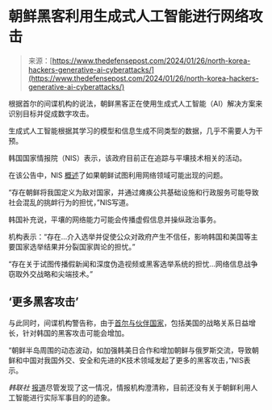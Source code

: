 <!--yml

类别：未分类

日期：2024年05月27日15时11分50秒

-->

# 朝鲜黑客利用生成式人工智能进行网络攻击

> 来源：[https://www.thedefensepost.com/2024/01/26/north-korea-hackers-generative-ai-cyberattacks/](https://www.thedefensepost.com/2024/01/26/north-korea-hackers-generative-ai-cyberattacks/)

根据首尔的间谍机构的说法，朝鲜黑客正在使用生成式人工智能（AI）解决方案来识别目标并促成数字攻击。

生成式人工智能根据其学习的模型和信息生成不同类型的数据，几乎不需要人为干预。

韩国国家情报院（NIS）表示，该政府目前正在追踪与平壤技术相关的活动。

在该公告中，NIS [概述](https://www.ncsc.go.kr:4018/main/cop/bbs/selectBoardArticle.do?bbsId=Notification_main&nttId=112827&menuNo=010000&subMenuNo=010300&thirdMenuNo=#LINK)了如果朝鲜试图利用网络领域可能出现的问题。

“存在朝鲜将我国定义为敌对国家，并通过瘫痪公共基础设施和行政服务可能导致社会混乱的挑衅行为的担忧，”NIS写道。

韩国补充说，平壤的网络能力可能会传播虚假信息并操纵政治事务。

机构表示：“存在…介入选举并促使公众对政府产生不信任，影响韩国和美国等主要国家选举结果并分裂国家舆论的担忧。”

“存在关于试图传播假新闻和深度伪造视频或黑客选举系统的担忧…网络信息战争窃取外交战略和尖端技术。”

## ‘更多黑客攻击’

与此同时，间谍机构警告称，由于[首尔与伙伴国家](https://www.thedefensepost.com/2023/12/06/us-munition-sale-south-korea/)，包括美国的战略关系日益增长，针对韩国的黑客攻击可能会增加。

“朝鲜半岛周围的动态波动，如加强韩美日合作和增加朝鲜与俄罗斯交流，导致朝鲜和中国对我国外交、安全和先进的K技术领域发起了更多的黑客攻击，”NIS表示。

*韩联社* [报道](https://en.yna.co.kr/view/AEN20240124003300320)尽管发现了这一情况，情报机构澄清称，目前还没有关于朝鲜利用人工智能进行实际军事目的的迹象。
